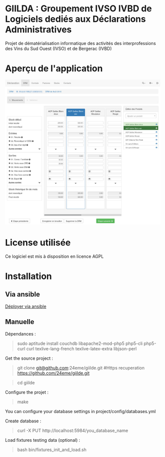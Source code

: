 # GIILDA : Groupement IVSO IVBD de Logiciels dediés aux Déclarations Administratives

Projet de dématérialisation informatique des activités des interprofessions des Vins du Sud Ouest (IVSO) et de Bergerac (IVBD)

# Aperçu de l'application

![Écran de saisie de la DRM](doc/captures/drm.jpg)

# License utilisée

Ce logiciel est mis à disposition en licence AGPL

# Installation

## Via ansible

[Déployer via ansible](https://github.com/24eme/giilda/tree/master/ansible)

## Manuelle

Dépendances :

> sudo aptitude install couchdb libapache2-mod-php5 php5-cli php5-curl curl texlive-lang-french texlive-latex-extra libjson-perl

Get the source project :

> git clone git@github.com:24eme/giilde.git #Https recuperation https://github.com/24eme/giilde.git

> cd giilde

Configure the projet :

> make

You can configure your database settings in project/config/databases.yml

Create database :

> curl -X PUT http://localhost:5984/you_database_name

Load fixtures testing data (optional) :

> bash bin/fixtures_init_and_load.sh
